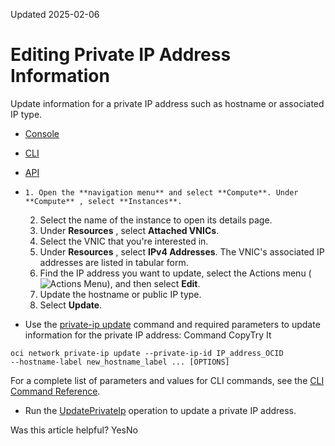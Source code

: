 Updated 2025-02-06
# Editing Private IP Address Information
Update information for a private IP address such as hostname or associated IP type.
  * [Console](https://docs.oracle.com/en-us/iaas/Content/Network/Tasks/private-ip-update.htm)
  * [CLI](https://docs.oracle.com/en-us/iaas/Content/Network/Tasks/private-ip-update.htm)
  * [API](https://docs.oracle.com/en-us/iaas/Content/Network/Tasks/private-ip-update.htm)


  *     1. Open the **navigation menu** and select **Compute**. Under **Compute** , select **Instances**.
    2. Select the name of the instance to open its details page.
    3. Under **Resources** , select **Attached VNICs**.
    4. Select the VNIC that you're interested in.
    5. Under **Resources** , select **IPv4 Addresses**.
The VNIC's associated IP addresses are listed in tabular form.
    6. Find the IP address you want to update, select the Actions menu (![Actions Menu](https://docs.oracle.com/en-us/iaas/Content/libraries/global-images/actions-menu.png)), and then select **Edit**.
    7. Update the hostname or public IP type.
    8. Select **Update**.
  * Use the [private-ip update](https://docs.oracle.com/iaas/tools/oci-cli/latest/oci_cli_docs/cmdref/network/private-ip/update.html) command and required parameters to update information for the private IP address:
Command
CopyTry It
```
oci network private-ip update --private-ip-id IP_address_OCID
--hostname-label new_hostname_label ... [OPTIONS]
```

For a complete list of parameters and values for CLI commands, see the [CLI Command Reference](https://docs.oracle.com/iaas/tools/oci-cli/latest).
  * Run the [UpdatePrivateIp](https://docs.oracle.com/iaas/api/#/en/iaas/latest/PrivateIp/UpdatePrivateIp) operation to update a private IP address.


Was this article helpful?
YesNo

